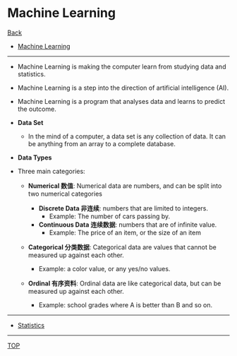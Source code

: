 # Machine Learning

[Back](../../index.md)

- [Machine Learning](#machine-learning)

---

- Machine Learning is making the computer learn from studying data and statistics.

- Machine Learning is a step into the direction of artificial intelligence (AI).

- Machine Learning is a program that analyses data and learns to predict the outcome.

- **Data Set**

  - In the mind of a computer, a data set is any collection of data. It can be anything from an array to a complete database.

- **Data Types**

- Three main categories:

  - **Numerical 数值**: Numerical data are numbers, and can be split into two numerical categories

    - **Discrete Data 非连续**: numbers that are limited to integers.
      - Example: The number of cars passing by.
    - **Continuous Data 连续数据**: numbers that are of infinite value.
      - Example: The price of an item, or the size of an item

  - **Categorical 分类数据**: Categorical data are values that cannot be measured up against each other.

    - Example: a color value, or any yes/no values.

  - **Ordinal 有序资料**: Ordinal data are like categorical data, but can be measured up against each other.
    - Example: school grades where A is better than B and so on.

---

- [Statistics](./statistics.md)

---

[TOP](#machine-learning)
